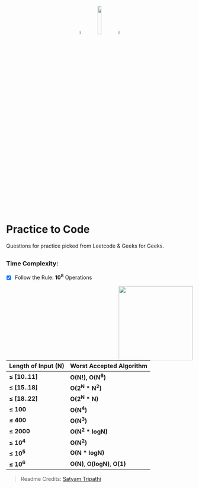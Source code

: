 <p align="center">
  <img width="5%" src="https://user-images.githubusercontent.com/69134468/149906490-2fcac235-bc3e-4d4b-89a1-2cd3064bf1ef.png"/>
  <img width="14%" src="https://user-images.githubusercontent.com/69134468/139599658-8471e6db-f919-4606-899c-88d5b6e5d71a.png"/>
  <img width="5%" src="https://user-images.githubusercontent.com/69134468/149906490-2fcac235-bc3e-4d4b-89a1-2cd3064bf1ef.png"/>
</p>


# Practice to Code
Questions for practice picked from Leetcode & Geeks for Geeks.


## <h3>**Time Complexity:** </h3>
- [X] Follow the Rule: **10<sup>8</sup>** Operations 

<img align="right" src="https://github.com/Iamtripathisatyam/iamtripathisatyam/blob/master/Content/rock.gif" width="200"/>

| Length of Input (N) | Worst Accepted Algorithm |
| --------------  | ------------- |
| **≤ [10..11]**| **O(N!), O(N<sup>6</sup>)** |
| **≤ [15..18]** | **O(2<sup>N</sup> * N<sup>2</sup>)**  |
| **≤ [18..22]**  | **O(2<sup>N</sup> * N)** |
| **≤ 100**   | **O(N<sup>4</sup>)** |
| **≤ 400**   | **O(N<sup>3</sup>)** |
| **≤ 2000**   | **O(N<sup>2</sup> * logN)** |
| **≤ 10<sup>4</sup>**   | **O(N<sup>2</sup>)** |
| **≤ 10<sup>5</sup>**   |  **O(N * logN)** |
| **≤ 10<sup>6</sup>**   | **O(N)**, **O(logN)**, **O(1)** |

>Readme Credits: <a href="https://github.com/Iamtripathisatyam/">Satyam Tripathi</a>
